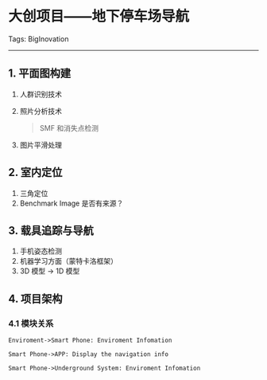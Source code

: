 # 大创项目——地下停车场导航

Tags: BigInovation

---

## 1. 平面图构建

1. 人群识别技术
2. 照片分析技术
    
    > SMF 和消失点检测

3. 图片平滑处理

## 2. 室内定位

1. 三角定位
2. Benchmark Image 是否有来源？

## 3. 载具追踪与导航

1. 手机姿态检测
2. 机器学习方面（蒙特卡洛框架）
3. 3D 模型 -> 1D 模型

## 4. 项目架构

### 4.1 模块关系

```seq
Enviroment->Smart Phone: Enviroment Infomation

Smart Phone->APP: Display the navigation info

Smart Phone->Underground System: Enviroment Infomation
```


